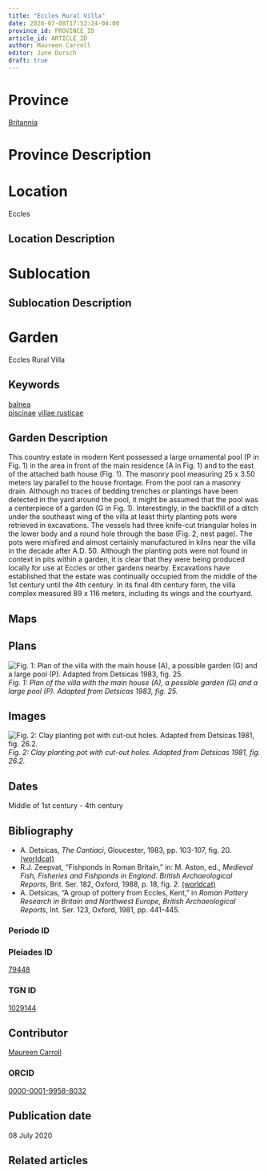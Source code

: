 ```yaml
---
title: "Eccles Rural Villa"
date: 2020-07-08T17:53:24-04:00
province_id: PROVINCE_ID
article_id: ARTICLE_ID
author: Maureen Carroll
editor: June Dorsch
draft: true
---
```


# Province

[Britannia](/province/britannia/)

# Province Description


# Location

Eccles

## Location Description

<!-- LEAVE THIS BLANK FOR NOW -->

# Sublocation

<!--
[AREA WITHIN LOCATION, LIKE “PALATINE HILL”](GEOREFERENCE LINK)
A sublocation is any area larger than an individual garden, but located within a location. I would always try to include a link to a controlled vocabulary here if possible. This ID may well be different from the Garden ID, e.g., Pompeii versus a Garden in one of the houses which has its own Pleiades ID.
-->

## Sublocation Description

<!-- DESCRIPTION -->

# Garden

Eccles Rural Villa

## Keywords

[balnea](http://vocab.getty.edu/page/aat/300120377)  
[piscinae]( http://vocab.getty.edu/page/aat/300375619)
[villae rusticae](http://vocab.getty.edu/page/aat/300005518)  

## Garden Description

This country estate in modern Kent possessed a large ornamental pool (P in Fig. 1) in the area in front of the main residence (A in Fig. 1) and to the east of the attached bath house (Fig. 1). The masonry pool measuring 25 x 3.50 meters lay parallel to the house frontage. From the pool ran a masonry drain. Although no traces of bedding trenches or plantings have been detected in the yard around the pool, it might be assumed that the pool was a centerpiece of a garden (G in Fig. 1). Interestingly, in the backfill of a ditch under the southeast wing of the villa at least thirty planting pots were retrieved in excavations. The vessels had three knife-cut triangular holes in the lower body and a round hole through the base (Fig. 2, nest page). The pots were misfired and almost certainly manufactured in kilns near the villa in the decade after A.D. 50. Although the planting pots were not found in context in pits within a garden, it is clear that they were being produced locally for use at Eccles or other gardens nearby. Excavations have established that the estate was continually occupied from the middle of the 1st century until the 4th century. In its final 4th century form, the villa complex measured 89 x 116 meters, including its wings and the courtyard.

## Maps

## Plans

![Fig. 1: Plan of the villa with the main house (A), a possible garden (G) and a large pool (P). Adapted from Detsicas 1983, fig. 25.](../../images/Eccles_Fig_1.tif)
*Fig. 1: Plan of the villa with the main house (A), a possible garden (G) and a large pool (P). Adapted from Detsicas 1983, fig. 25.*

## Images

![Fig. 2: Clay planting pot with cut-out holes. Adapted from Detsicas 1981, fig. 26.2.](../../images/Eccles_Fig_2.jpg)
*Fig. 2: Clay planting pot with cut-out holes. Adapted from Detsicas 1981, fig. 26.2.*

## Dates

Middle of 1st century - 4th century

## Bibliography

* A. Detsicas, *The Cantiaci*, Gloucester, 1983, pp. 103-107, fig. 20. [(worldcat)](http://www.worldcat.org/oclc/247009310)
* R.J. Zeepvat, “Fishponds in Roman Britain,” in: M. Aston, ed., *Medieval Fish, Fisheries and Fishponds in England. British Archaeological Reports*, Brit. Ser. 182, Oxford, 1988, p. 18, fig. 2. [(worldcat)](http://www.worldcat.org/oclc/490025716)
* A. Detsicas, “A group of pottery from Eccles, Kent,” in *Roman Pottery Research in Britain and Northwest Europe, British Archaeological Reports*, Int. Ser. 123, Oxford, 1981, pp. 441-445.

### Periodo ID

<!-- [PERIODO_ID](https://pleiades.stoa.org/places/PLEIADES_ID) -->

### Pleiades ID

[79448](https://pleiades.stoa.org/places/79448)

### TGN ID

[1029144](http://vocab.getty.edu/page/tgn/1029144)

## Contributor

[Maureen Carroll](https://www.sheffield.ac.uk/archaeology/our-people/academic-staff/maureen-carroll)

### ORCID

[0000-0001-9958-8032](https://orcid.org/0000-0001-9958-8032)

## Publication date

08 July 2020

## Related articles

<!-- Links to other related articles. Leave blank for now -->
